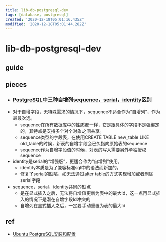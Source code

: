 ```yaml
---
title: lib-db-postgresql-dev
tags: [database, postgresql]
created: '2020-12-18T05:01:16.435Z'
modified: '2020-12-18T05:01:44.282Z'
---
```


# lib-db-postgresql-dev

## guide

## pieces

- ### [PostgreSQL中三种自增列sequence，serial，identity区别](https://www.cnblogs.com/wy123/p/13367486.html)
- 对于自增字段，无特殊需求的情况下，sequence不适合作为“自增列”，作为最最次选。
  - sequence在所有数据库中的性质都一样，它是跟具体的字段不是强绑定的，其特点是支持多个对个对象之间共享。
  - sequence类型的字段表，在使用CREATE TABLE new_table LIKE old_table的时候，新表的自增字段会已久指向原始表的sequence
  - sequence作为自增字段值的时候，对表的写入需要另外单独授权sequence
- identity是serial的“增强版”，更适合作为“自增列”使用。
  - identity本质是为了兼容标准sql中的语法而新加的，
  - 修复了serial的缺陷，如无法通过alter table的方式实现增加或者删除serial字段
- sequence，serial，identity共同的缺点
  - 是在显式插入之后，无法将自增值更新为表中的最大Id，这一点再显式插入的情况下是潜在自增字段Id冲突的
  - 自增列在显式插入之后，一定要手动重置为表的最大Id

## ref

- [Ubuntu PostgreSQL安装和配置](https://www.cnblogs.com/Siegel/p/6917213.html)
